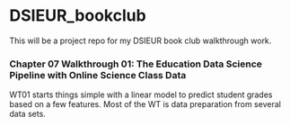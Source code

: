 # DSIEUR_bookclub

This will be a project repo for my DSIEUR book club walkthrough work.

### Chapter 07 Walkthrough 01: The Education Data Science Pipeline with Online Science Class Data

WT01 starts things simple with a linear model to predict student grades based on a few features. Most of the WT is data preparation from several data sets.